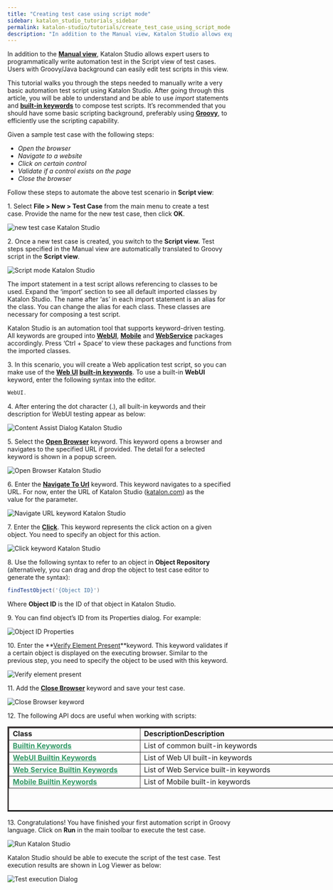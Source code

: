 ```yaml
---
title: "Creating test case using script mode"
sidebar: katalon_studio_tutorials_sidebar
permalink: katalon-studio/tutorials/create_test_case_using_script_mode.html
description: "In addition to the Manual view, Katalon Studio allows expert users to programmatically write automation test in the Script mode of test cases."
---
```

[](#)

In addition to the **[Manual view](https://docs.katalon.com/x/9YEw)**, Katalon Studio allows expert users to programmatically write automation test in the Script view of test cases. Users with Groovy/Java background can easily edit test scripts in this view.

This tutorial walks you through the steps needed to manually write a very basic automation test script using Katalon Studio. After going through this article, you will be able to understand and be able to use _import_ statements and **[built-in keywords](https://docs.katalon.com/x/VQAM)** to compose test scripts. It’s recommended that you should have some basic scripting background, preferably using **[Groovy](http://groovy-lang.org/)**, to efficiently use the scripting capability.

Given a sample test case with the following steps:

*   _Open the browser_
*   _Navigate to a website_
*   _Click on certain control_
*   _Validate if a control exists on the page_
*   _Close the browser_

Follow these steps to automate the above test scenario in **Script view**:

1\. Select **File > New > Test Case** from the main menu to create a test case. Provide the name for the new test case, then click **OK**.

![new test case Katalon Studio](../../images/katalon-studio/tutorials/create_test_case_using_script_mode/1.-Katalon-new-test-case1.png)

2. Once a new test case is created, you switch to the **Script view.** Test steps specified in the Manual view are automatically translated to Groovy script in the **Script view**.

![Script mode Katalon Studio](../../images/katalon-studio/tutorials/create_test_case_using_script_mode/2.-Katalon-script-view.png)

The import statement in a test script allows referencing to classes to be used. Expand the ‘import’ section to see all default imported classes by Katalon Studio. The name after ‘as’ in each import statement is an alias for the class. You can change the alias for each class. These classes are necessary for composing a test script.

Katalon Studio is an automation tool that supports keyword-driven testing. All keywords are grouped into **[WebUI](http://docs.katalon.com/display/KD/Web+UI)**, **[Mobile](http://docs.katalon.com/display/KD/Mobile)** and **[WebService](http://docs.katalon.com/display/KD/Web+Service)** packages accordingly. Press ‘Ctrl + Space‘ to view these packages and functions from the imported classes.

3. In this scenario, you will create a Web application test script, so you can make use of the **[Web UI](https://docs.katalon.com/x/VQAM) [built-in keywords](https://docs.katalon.com/x/VQAM)**. To use a built-in **WebUI** keyword, enter the following syntax into the editor.

```groovy
WebUI.

```

4. After entering the dot character (.), all built-in keywords and their description for WebUI testing appear as below:

![Content Assist Dialog Katalon Studio](../../images/katalon-studio/tutorials/create_test_case_using_script_mode/4.-Content-Assist.png)

5. Select the **[**Open Browser**](https://docs.katalon.com/display/KD/%5BWebUI%5D+Open+Browser)** keyword. This keyword opens a browser and navigates to the specified URL if provided. The detail for a selected keyword is shown in a popup screen.

![Open Browser Katalon Studio](../../images/katalon-studio/tutorials/create_test_case_using_script_mode/5.-Katalon-Open-Browser.png)

6\. Enter the [**Navigate To Url**](https://docs.katalon.com/display/KD/%5BWebUI%5D+Navigate+to+Url) keyword. This keyword navigates to a specified URL. For now, enter the URL of Katalon Studio ([katalon.com](https://www.katalon.com/)) as the value for the parameter.

![Navigate URL keyword Katalon Studio](../../images/katalon-studio/tutorials/create_test_case_using_script_mode/6.-Katalon-Nagivate-to-url.png)

7\. Enter the **[Click](https://docs.katalon.com/display/KD/%5BWebUI%5D+Click)**. This keyword represents the click action on a given object. You need to specify an object for this action.

![Click keyword Katalon Studio](../../images/katalon-studio/tutorials/create_test_case_using_script_mode/7.-Katalon-Click-keyword.png)

8\. Use the following syntax to refer to an object in **Object Repository** (alternatively, you can drag and drop the object to test case editor to generate the syntax):

```groovy
findTestObject('{Object ID}')

```

Where **Object ID** is the ID of that object in Katalon Studio.

9. You can find object’s ID from its Properties dialog. For example:

![Object ID Properties](../../images/katalon-studio/tutorials/create_test_case_using_script_mode/9.-Katalon-Test-Object.png)

10\. Enter the **[Verify Element Present](https://docs.katalon.com/display/KD/%5BWebUI%5D+Verify+Element+Present)**keyword. This keyword validates if a certain object is displayed on the executing browser. Similar to the previous step, you need to specify the object to be used with this keyword.

![Verify element present](../../images/katalon-studio/tutorials/create_test_case_using_script_mode/10.-Katalon-Verify-Element.png)

11\. Add the [**Close Browser**](https://docs.katalon.com/display/KD/%5BWebUI%5D+Close+Browser) keyword and save your test case.

![Close Browser keyword](../../images/katalon-studio/tutorials/create_test_case_using_script_mode/11.-Katalon-Close-browser.png)

12\. The following API docs are useful when working with scripts:

<table style="height: 191px; width: 751px; border-color: #403939;" border="3"><tbody><tr><td style="width: 290px;"><strong>Class</strong></td><td style="width: 447px;"><strong>DescriptionDescription</strong></td></tr><tr><td style="width: 290px;"><strong><span style="text-decoration: underline;"><span style="color: #339966;"><a style="color: #339966; text-decoration: underline;" href="http://api-docs.katalon.com/studio/v4.6.0.2/api/com/kms/katalon/core/keyword/BuiltinKeywords.html">Builtin Keywords</a></span></span></strong></td><td style="width: 447px;">List of common built-in keywords</td></tr><tr><td style="width: 290px;"><strong><span style="text-decoration: underline;"><span style="color: #339966;"><a style="color: #339966; text-decoration: underline;" href="http://api-docs.katalon.com/studio/v4.6.0.2/api/com/kms/katalon/core/webui/keyword/WebUiBuiltInKeywords.html">WebUI Builtin Keywords</a></span></span></strong></td><td style="width: 447px;">List of Web UI built-in keywords</td></tr><tr><td style="width: 290px;"><strong><span style="text-decoration: underline;"><span style="color: #339966;"><a style="color: #339966; text-decoration: underline;" href="http://api-docs.katalon.com/studio/v4.6.0.2/api/com/kms/katalon/core/webservice/keyword/WSBuiltInKeywords.html">Web Service Builtin Keywords</a></span></span></strong></td><td style="width: 447px;">List of Web Service built-in keywords</td></tr><tr><td style="width: 290px;"><span style="text-decoration: underline;"><strong><span style="color: #339966;"><a style="color: #339966; text-decoration: underline;" href="http://api-docs.katalon.com/studio/v4.6.0.2/api/com/kms/katalon/core/mobile/keyword/MobileBuiltInKeywords.html">Mobile Builtin Keywords</a></span></strong></span></td><td style="width: 447px;">List of Mobile built-in keywords</td></tr></tbody></table>

13. Congratulations! You have finished your first automation script in Groovy language. Click on **Run** in the main toolbar to execute the test case.

![Run Katalon Studio](../../images/katalon-studio/tutorials/create_test_case_using_script_mode/13.-Katalon-Run.png)

Katalon Studio should be able to execute the script of the test case. Test execution results are shown in Log Viewer as below:

![Test execution Dialog](../../images/katalon-studio/tutorials/create_test_case_using_script_mode/13b-Katalon-Log-viewer.png)

[](#modal-id-popup)